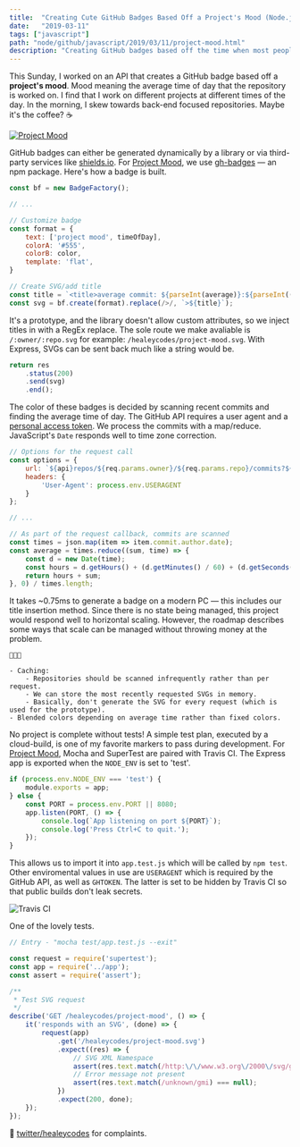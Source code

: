 ```yaml
---
title:  "Creating Cute GitHub Badges Based Off a Project's Mood (Node.js)"
date:   "2019-03-11"
tags: ["javascript"]
path: "node/github/javascript/2019/03/11/project-mood.html"
description: "Creating GitHub badges based off the time when most people contribute to a GitHub project."
---
```


This Sunday, I worked on an API that creates a GitHub badge based off a **project's mood**. Mood meaning the average time of day that the repository is worked on. I find that I work on different projects at different times of the day. In the morning, I skew towards back-end focused repositories. Maybe it's the coffee? ☕

[![Project Mood](p-m-header.png)](https://github.com/healeycodes/project-mood)

GitHub badges can either be generated dynamically by a library or via third-party services like [shields.io](https://shields.io). For [Project Mood](https://github.com/healeycodes/project-mood), we use [gh-badges](https://www.npmjs.com/package/gh-badges) — an npm package. Here's how a badge is built.

```javascript
const bf = new BadgeFactory();

// ...        

// Customize badge
const format = {
    text: ['project mood', timeOfDay],
    colorA: '#555',
    colorB: color,
    template: 'flat',
}

// Create SVG/add title
const title = `<title>average commit: ${parseInt(average)}:${parseInt((average % 1) * 60)}</title>`;
const svg = bf.create(format).replace(/>/, `>${title}`);
```

It's a prototype, and the library doesn't allow custom attributes, so we inject titles in with a RegEx replace. The sole route we make avaliable is `/:owner/:repo.svg` for example: `/healeycodes/project-mood.svg`. With Express, SVGs can be sent back much like a string would be.

```javascript
return res
    .status(200)
    .send(svg)
    .end();
```

The color of these badges is decided by scanning recent commits and finding the average time of day. The GitHub API requires a user agent and a [personal access token](https://github.com/settings/tokens). We process the commits with a map/reduce. JavaScript's `Date` responds well to time zone correction.

```javascript
// Options for the request call
const options = {
    url: `${api}repos/${req.params.owner}/${req.params.repo}/commits?${token}`,
    headers: {
        'User-Agent': process.env.USERAGENT
    }
};

// ...

// As part of the request callback, commits are scanned
const times = json.map(item => item.commit.author.date);
const average = times.reduce((sum, time) => {
    const d = new Date(time);
    const hours = d.getHours() + (d.getMinutes() / 60) + (d.getSeconds() / 60 / 60);
    return hours + sum;
}, 0) / times.length;
```

It takes ~0.75ms to generate a badge on a modern PC — this includes our title insertion method. Since there is no state being managed, this project would respond well to horizontal scaling. However, the roadmap describes some ways that scale can be managed without throwing money at the problem.

```text
🚗🚗🚗

- Caching:
    - Repositories should be scanned infrequently rather than per request.
    - We can store the most recently requested SVGs in memory.
    - Basically, don't generate the SVG for every request (which is used for the prototype).
- Blended colors depending on average time rather than fixed colors.
```

No project is complete without tests! A simple test plan, executed by a cloud-build, is one of my favorite markers to pass during development. For [Project Mood](https://github.com/healeycodes/project-mood), Mocha and SuperTest are paired with Travis CI. The Express app is exported when the `NODE_ENV` is set to 'test'.

```javascript
if (process.env.NODE_ENV === 'test') {
    module.exports = app;
} else {
    const PORT = process.env.PORT || 8080;
    app.listen(PORT, () => {
        console.log(`App listening on port ${PORT}`);
        console.log('Press Ctrl+C to quit.');
    });
}
```

This allows us to import it into `app.test.js` which will be called by `npm test`. Other enviromental values in use are `USERAGENT` which is required by the GitHub API, as well as `GHTOKEN`. The latter is set to be hidden by Travis CI so that public builds don't leak secrets.

![Travis CI](p-m-travis.png)

One of the lovely tests.

```javascript
// Entry - "mocha test/app.test.js --exit"

const request = require('supertest');
const app = require('../app');
const assert = require('assert');

/**
 * Test SVG request
 */
describe('GET /healeycodes/project-mood', () => {
    it('responds with an SVG', (done) => {
        request(app)
            .get('/healeycodes/project-mood.svg')
            .expect((res) => {
                // SVG XML Namespace
                assert(res.text.match(/http:\/\/www.w3.org\/2000\/svg/gmi) !== null);
                // Error message not present
                assert(res.text.match(/unknown/gmi) === null);
            })
            .expect(200, done);
    });
});
```

💬 [twitter/healeycodes](https://twitter.com/healeycodes) for complaints.
